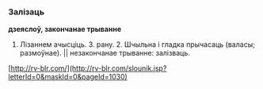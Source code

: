 ### Залізаць
**дзеяслоў, закончанае трыванне**

1. Лізаннем ачысціць. З. рану. 2. Шчыльна і гладка прычасаць (валасы; размоўнае). || незакончанае трыванне: залізваць.

<a rel="author">[http://rv-blr.com/](http://rv-blr.com/slounik.jsp?letterId=0&maskId=0&pageId=1030)</a>
